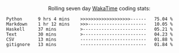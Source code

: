 <!--<p align="center">
  <img width="auto" src ="https://github-readme-stats.vercel.app/api/top-langs/?username=syrkis&layout=compact&hide_border=true&theme=darcula&bg_color=00000000&langs_count=6&hide=jupyter%20notebook,JavaScript,HTML" width = 400>
      <img src ="https://github-readme-streak-stats.herokuapp.com?user=syrkis&theme=darcula&hide_border=true&background=FFFFFF00" width = 400>

</p>-->
<p align="center">Rolling seven day <a href='https://wakatime.com/'> WakaTime</a> coding stats:</p>
<!--START_SECTION:waka-->

```text
Python      9 hrs 4 mins    >>>>>>>>>>>>>>>>>>>------   75.04 %
Markdown    1 hr 12 mins    >>>----------------------   10.05 %
Haskell     37 mins         >------------------------   05.21 %
Text        30 mins         >------------------------   04.23 %
CSV         13 mins         -------------------------   01.88 %
gitignore   13 mins         -------------------------   01.84 %
```

<!--END_SECTION:waka-->
